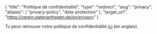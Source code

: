 {
    "title": "Politique de confidentialité",
    "type": "redirect",
    "slug": "privacy",
    "aliases": [ "privacy-policy", "data-protection" ],
    "target_url": "https://verein.datenanfragen.de/en/privacy"
}

Tu peux retrouver notre politique de confidentialité [ici](https://verein.datenanfragen.de/en/privacy) (en anglais).
